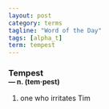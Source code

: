 ```yaml
---
layout: post
category: terms
tagline: "Word of the Day"
tags: [alpha_t]
term: tempest
---
```


<h3>Tempest<br/> <small>&mdash; n. (tem<span>&middot;</span>pest)</small></h3>
<p><ol>
<li>one who irritates Tim</li>
</ol></p>
